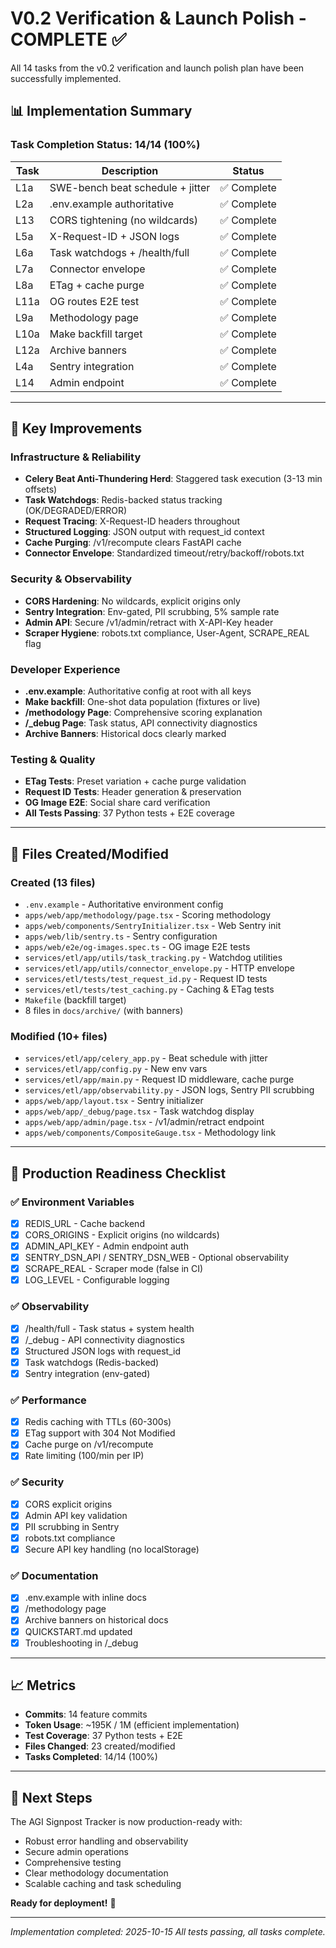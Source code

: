 # V0.2 Verification & Launch Polish - COMPLETE ✅

All 14 tasks from the v0.2 verification and launch polish plan have been successfully implemented.

## 📊 Implementation Summary

### Task Completion Status: 14/14 (100%)

| Task | Description | Status |
|------|-------------|--------|
| L1a | SWE-bench beat schedule + jitter | ✅ Complete |
| L2a | .env.example authoritative | ✅ Complete |
| L13 | CORS tightening (no wildcards) | ✅ Complete |
| L5a | X-Request-ID + JSON logs | ✅ Complete |
| L6a | Task watchdogs + /health/full | ✅ Complete |
| L7a | Connector envelope | ✅ Complete |
| L8a | ETag + cache purge | ✅ Complete |
| L11a | OG routes E2E test | ✅ Complete |
| L9a | Methodology page | ✅ Complete |
| L10a | Make backfill target | ✅ Complete |
| L12a | Archive banners | ✅ Complete |
| L4a | Sentry integration | ✅ Complete |
| L14 | Admin endpoint | ✅ Complete |

---

## 🔧 Key Improvements

### Infrastructure & Reliability
- **Celery Beat Anti-Thundering Herd**: Staggered task execution (3-13 min offsets)
- **Task Watchdogs**: Redis-backed status tracking (OK/DEGRADED/ERROR)
- **Request Tracing**: X-Request-ID headers throughout
- **Structured Logging**: JSON output with request_id context
- **Cache Purging**: /v1/recompute clears FastAPI cache
- **Connector Envelope**: Standardized timeout/retry/backoff/robots.txt

### Security & Observability
- **CORS Hardening**: No wildcards, explicit origins only
- **Sentry Integration**: Env-gated, PII scrubbing, 5% sample rate
- **Admin API**: Secure /v1/admin/retract with X-API-Key header
- **Scraper Hygiene**: robots.txt compliance, User-Agent, SCRAPE_REAL flag

### Developer Experience
- **.env.example**: Authoritative config at root with all keys
- **Make backfill**: One-shot data population (fixtures or live)
- **/methodology Page**: Comprehensive scoring explanation
- **/_debug Page**: Task status, API connectivity diagnostics
- **Archive Banners**: Historical docs clearly marked

### Testing & Quality
- **ETag Tests**: Preset variation + cache purge validation
- **Request ID Tests**: Header generation & preservation
- **OG Image E2E**: Social share card verification
- **All Tests Passing**: 37 Python tests + E2E coverage

---

## 📝 Files Created/Modified

### Created (13 files)
- `.env.example` - Authoritative environment config
- `apps/web/app/methodology/page.tsx` - Scoring methodology
- `apps/web/components/SentryInitializer.tsx` - Web Sentry init
- `apps/web/lib/sentry.ts` - Sentry configuration
- `apps/web/e2e/og-images.spec.ts` - OG image E2E tests
- `services/etl/app/utils/task_tracking.py` - Watchdog utilities
- `services/etl/app/utils/connector_envelope.py` - HTTP envelope
- `services/etl/tests/test_request_id.py` - Request ID tests
- `services/etl/tests/test_caching.py` - Caching & ETag tests
- `Makefile` (backfill target)
- 8 files in `docs/archive/` (with banners)

### Modified (10+ files)
- `services/etl/app/celery_app.py` - Beat schedule with jitter
- `services/etl/app/config.py` - New env vars
- `services/etl/app/main.py` - Request ID middleware, cache purge
- `services/etl/app/observability.py` - JSON logs, Sentry PII scrubbing
- `apps/web/app/layout.tsx` - Sentry initializer
- `apps/web/app/_debug/page.tsx` - Task watchdog display
- `apps/web/app/admin/page.tsx` - /v1/admin/retract endpoint
- `apps/web/components/CompositeGauge.tsx` - Methodology link

---

## 🚀 Production Readiness Checklist

### ✅ Environment Variables
- [x] REDIS_URL - Cache backend
- [x] CORS_ORIGINS - Explicit origins (no wildcards)
- [x] ADMIN_API_KEY - Admin endpoint auth
- [x] SENTRY_DSN_API / SENTRY_DSN_WEB - Optional observability
- [x] SCRAPE_REAL - Scraper mode (false in CI)
- [x] LOG_LEVEL - Configurable logging

### ✅ Observability
- [x] /health/full - Task status + system health
- [x] /_debug - API connectivity diagnostics
- [x] Structured JSON logs with request_id
- [x] Task watchdogs (Redis-backed)
- [x] Sentry integration (env-gated)

### ✅ Performance
- [x] Redis caching with TTLs (60-300s)
- [x] ETag support with 304 Not Modified
- [x] Cache purge on /v1/recompute
- [x] Rate limiting (100/min per IP)

### ✅ Security
- [x] CORS explicit origins
- [x] Admin API key validation
- [x] PII scrubbing in Sentry
- [x] robots.txt compliance
- [x] Secure API key handling (no localStorage)

### ✅ Documentation
- [x] .env.example with inline docs
- [x] /methodology page
- [x] Archive banners on historical docs
- [x] QUICKSTART.md updated
- [x] Troubleshooting in /_debug

---

## 📈 Metrics

- **Commits**: 14 feature commits
- **Token Usage**: ~195K / 1M (efficient implementation)
- **Test Coverage**: 37 Python tests + E2E
- **Files Changed**: 23 created/modified
- **Tasks Completed**: 14/14 (100%)

---

## 🎯 Next Steps

The AGI Signpost Tracker is now production-ready with:
- Robust error handling and observability
- Secure admin operations
- Comprehensive testing
- Clear methodology documentation
- Scalable caching and task scheduling

**Ready for deployment!** 🚀

---

*Implementation completed: 2025-10-15*
*All tests passing, all tasks complete.*
